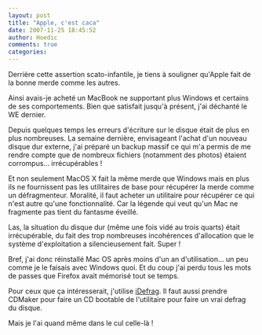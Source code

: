 ```yaml
---
layout: post
title: "Apple, c'est caca"
date: 2007-11-25 18:45:52
author: Hoedic
comments: true
categories: 
---
```



Derrière cette assertion scato-infantile, je tiens à souligner qu'Apple fait de la bonne merde comme les autres.

Ainsi avais-je acheté un MacBook ne supportant plus Windows et certains de ses comportements. Bien que satisfait jusqu'à présent, j'ai déchanté le WE dernier.

Depuis quelques temps les erreurs d'écriture sur le disque était de plus en plus nombreuses. La semaine dernière, envisageant l'achat d'un nouveau disque dur externe, j'ai préparé un backup massif ce qui m'a permis de me rendre compte que de nombreux fichiers (notamment des photos) étaient corrompus... irrécupérables !

Et non seulement MacOS X fait la même merde que Windows mais en plus ils ne fournissent pas les utilitaires de base pour récupérer la merde comme un défragmenteur. Moralité, il faut acheter un utilitaire pour récupérer ce qui n'est autre qu'une fonctionnalité. Car la légende qui veut qu'un Mac ne fragmente pas tient du fantasme éveillé.

Las, la situation du disque dur (même une fois vidé au trois quarts) était irrécupérable, du fait des trop nombreuses incohérences d'allocation que le système d'exploitation a silencieusement fait. Super !

Bref, j'ai donc réinstallé Mac OS après moins d'un an d'utilisation... un peu comme je le faisais avec Windows quoi. Et du coup j'ai perdu tous les mots de passes que Firefox avait mémorisé tout se temps.

Pour ceux que ça intéresserait, j'utilise [iDefrag](http://www.coriolis-systems.com/iDefrag.php). Il faut aussi prendre CDMaker pour faire un CD bootable de l'utilitaire pour faire un vrai defrag du disque.

Mais je l'ai quand même dans le cul celle-là !